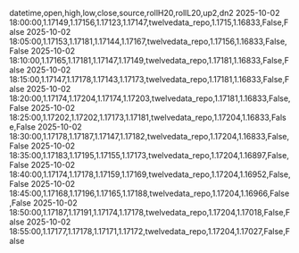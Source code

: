 datetime,open,high,low,close,source,rollH20,rollL20,up2,dn2
2025-10-02 18:00:00,1.17149,1.17156,1.17123,1.17147,twelvedata_repo,1.1715,1.16833,False,False
2025-10-02 18:05:00,1.17153,1.17181,1.17144,1.17167,twelvedata_repo,1.17156,1.16833,False,False
2025-10-02 18:10:00,1.17165,1.17181,1.17147,1.17149,twelvedata_repo,1.17181,1.16833,False,False
2025-10-02 18:15:00,1.17147,1.17178,1.17143,1.17173,twelvedata_repo,1.17181,1.16833,False,False
2025-10-02 18:20:00,1.17174,1.17204,1.17174,1.17203,twelvedata_repo,1.17181,1.16833,False,False
2025-10-02 18:25:00,1.17202,1.17202,1.17173,1.17181,twelvedata_repo,1.17204,1.16833,False,False
2025-10-02 18:30:00,1.17178,1.17187,1.17147,1.17182,twelvedata_repo,1.17204,1.16833,False,False
2025-10-02 18:35:00,1.17183,1.17195,1.17155,1.17173,twelvedata_repo,1.17204,1.16897,False,False
2025-10-02 18:40:00,1.17174,1.17178,1.17159,1.17169,twelvedata_repo,1.17204,1.16952,False,False
2025-10-02 18:45:00,1.17168,1.17196,1.17165,1.17188,twelvedata_repo,1.17204,1.16966,False,False
2025-10-02 18:50:00,1.17187,1.17191,1.17174,1.17178,twelvedata_repo,1.17204,1.17018,False,False
2025-10-02 18:55:00,1.17177,1.17178,1.17171,1.17172,twelvedata_repo,1.17204,1.17027,False,False
